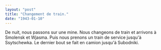 ```yaml
---
layout: "post"
title: "Changement de train."
date: "1943-01-10"
---
```


De nuit, nous passons sur une mine. Nous changeons de train et arrivons à Smolensk et Wjasma. Puis nous prenons un train de service jusqu'à Ssytschewka. Le dernier bout se fait en camion jusqu'à Subodniki.


<div class="histoire"></div>

<div class="commentaire"></div>